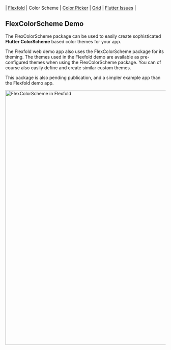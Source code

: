 | [Flexfold](https://rydmike.com/) | Color Scheme | [Color Picker](colorpicker) | [Grid](gridview) | [Flutter Issues](flutterissues) |

## FlexColorScheme Demo

The FlexColorScheme package can be used to easily create sophisticated **Flutter ColorScheme** based color themes for your app.

The Flexfold web demo app also uses the FlexColorScheme package for its theming. The themes used in the Flexfold demo are available as pre-configured themes when using the FlexColorScheme package. You can of course also easily define and create similar custom themes.

This package is also pending publication, and a simpler example app than the Flexfold demo app.

<img src="https://rydmike.com/assets/FoldTheme1.gif?raw=true" alt="FlexColorScheme in Flexfold" width="800"/>